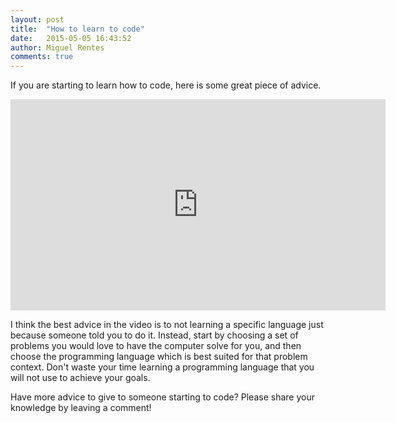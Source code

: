 ```yaml
---
layout: post
title:  "How to learn to code"
date:   2015-05-05 16:43:52
author: Miguel Rentes
comments: true
---
```


If you are starting to learn how to code, here is some great piece of advice.

<div><iframe width="600" height="338" src="https://www.youtube.com/embed/mvK0UzFNw1Q" frameborder="0" allowfullscreen=""></iframe></div>

I think the best advice in the video is to not learning a specific language just because someone told you to do it. Instead, start by choosing a set of problems you would love to have the computer solve for you, and then choose the programming language which is best suited for that problem context. Don't waste your time learning a programming language that you will not use to achieve your goals.

Have more advice to give to someone starting to code? Please share your knowledge by leaving a comment!
